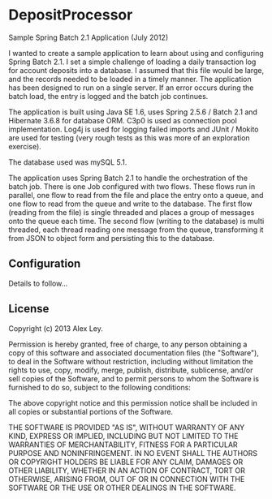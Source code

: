 DepositProcessor
================

Sample Spring Batch 2.1 Application (July 2012)

I wanted to create a sample application to learn about using and configuring Spring Batch 2.1. I set a simple challenge of loading a daily transaction log for account deposits into a database. I assumed that this file would be large, and the records needed to be loaded in a timely manner. The application has been designed to run on a single server. If an error occurs during the batch load, the entry is logged and the batch job continues.

The application is built using Java SE 1.6, uses Spring 2.5.6 / Batch 2.1 and Hibernate 3.6.8 for database ORM. C3p0 is used as connection pool implementation. Log4j is used for logging failed imports and JUnit / Mokito are used for testing (very rough tests as this was more of an exploration exercise).

The database used was mySQL 5.1.

The application uses Spring Batch 2.1 to handle the orchestration of the batch job. There is one Job configured with two flows. These flows run in parallel, one flow to read from the file and place the entry onto a queue, and one flow to read from the queue and write to the database. The first flow (reading from the file) is single threaded and places a group of messages onto the queue each time. The second flow (writing to the database) is multi threaded, each thread reading one message from the queue, transforming it from JSON to object form and persisting this to the database.

<h2>Configuration</h2>

Details to follow...

<h2>License</h2>

Copyright (c) 2013 Alex Ley.

Permission is hereby granted, free of charge, to any person obtaining a copy of this software and associated documentation files (the "Software"), to deal in the Software without restriction, including without limitation the rights to use, copy, modify, merge, publish, distribute, sublicense, and/or sell copies of the Software, and to permit persons to whom the Software is furnished to do so, subject to the following conditions:

The above copyright notice and this permission notice shall be included in all copies or substantial portions of the Software.

THE SOFTWARE IS PROVIDED "AS IS", WITHOUT WARRANTY OF ANY KIND, EXPRESS OR IMPLIED, INCLUDING BUT NOT LIMITED TO THE WARRANTIES OF MERCHANTABILITY, FITNESS FOR A PARTICULAR PURPOSE AND NONINFRINGEMENT. IN NO EVENT SHALL THE AUTHORS OR COPYRIGHT HOLDERS BE LIABLE FOR ANY CLAIM, DAMAGES OR OTHER LIABILITY, WHETHER IN AN ACTION OF CONTRACT, TORT OR OTHERWISE, ARISING FROM, OUT OF OR IN CONNECTION WITH THE SOFTWARE OR THE USE OR OTHER DEALINGS IN THE SOFTWARE.
